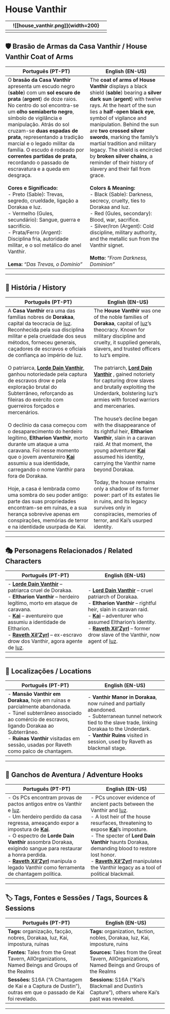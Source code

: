 # House Vanthir



|     | ![[house_vanthir.png]]{width=200} |     |
| --- | --------------------------------- | --- |
|     |                                   |     |
## 🛡️ Brasão de Armas da Casa Vanthir / House Vanthir Coat of Arms

| **Português (PT-PT)** | **English (EN-US)** |
| ---------------------- | ------------------- |
| O **brasão da Casa Vanthir** apresenta um escudo negro (**sable**) com um **sol escuro de prata** (**argent**) de doze raios. No centro do sol encontra-se um **olho semiaberto negro**, símbolo de vigilância e manipulação. Atrás do sol cruzam-se **duas espadas de prata**, representando a tradição marcial e o legado militar da família. O escudo é rodeado por **correntes partidas de prata**, recordando o passado de escravatura e a queda em desgraça. <br><br> **Cores e Significado:** <br>- Preto (Sable): Trevas, segredo, crueldade, ligação a Dorakaa e Iuz. <br>- Vermelho (Gules, secundário): Sangue, guerra e sacrifício. <br>- Prata/Ferro (Argent): Disciplina fria, autoridade militar, e o sol metálico do anel Vanthir. <br><br> **Lema:** *“Das Trevas, o Domínio”* | The **coat of arms of House Vanthir** displays a black shield (**sable**) bearing a **silver dark sun** (**argent**) with twelve rays. At the heart of the sun lies a **half-open black eye**, symbol of vigilance and manipulation. Behind the sun are **two crossed silver swords**, marking the family’s martial tradition and military legacy. The shield is encircled by **broken silver chains**, a reminder of their history of slavery and their fall from grace. <br><br> **Colors & Meaning:** <br>- Black (Sable): Darkness, secrecy, cruelty, ties to Dorakaa and Iuz. <br>- Red (Gules, secondary): Blood, war, sacrifice. <br>- Silver/Iron (Argent): Cold discipline, military authority, and the metallic sun from the Vanthir signet. <br><br> **Motto:** *“From Darkness, Dominion”* |

---

## 📖 História / History

| **Português (PT-PT)**                                                                                                                                                                                                                                                                                                                                                                                                                                                                                                                                                                                                                                                                                                                                                                                                                                                                                                                                                                                                                                                      | **English (EN-US)**                                                                                                                                                                                                                                                                                                                                                                                                                                                                                                                                                                                                                                                                                                                                                                                                                                                                                                                                 |
| -------------------------------------------------------------------------------------------------------------------------------------------------------------------------------------------------------------------------------------------------------------------------------------------------------------------------------------------------------------------------------------------------------------------------------------------------------------------------------------------------------------------------------------------------------------------------------------------------------------------------------------------------------------------------------------------------------------------------------------------------------------------------------------------------------------------------------------------------------------------------------------------------------------------------------------------------------------------------------------------------------------------------------------------------------------------------- | --------------------------------------------------------------------------------------------------------------------------------------------------------------------------------------------------------------------------------------------------------------------------------------------------------------------------------------------------------------------------------------------------------------------------------------------------------------------------------------------------------------------------------------------------------------------------------------------------------------------------------------------------------------------------------------------------------------------------------------------------------------------------------------------------------------------------------------------------------------------------------------------------------------------------------------------------- |
| A **Casa Vanthir** era uma das famílias nobres de **Dorakaa**, capital da teocracia de [Iuz](../iuz/greater_boneheart.md). Reconhecida pela sua disciplina militar e pela crueldade dos seus métodos, forneceu generais, caçadores de escravos e oficiais de confiança ao império de Iuz. <br><br> O patriarca,  **[Lorde Dain Vanthir](../dain_vanthir.md)**, ganhou notoriedade pela captura de escravos drow e pela exploração brutal do Subterrâneo, reforçando as fileiras do exército com guerreiros forçados e mercenários. <br><br> O declínio da casa começou com o desaparecimento do herdeiro legítimo, **Eltharion Vanthir**, morto durante um ataque a uma caravana. Foi nesse momento que o jovem aventureiro **[Kai](docs/pc/-/pc_kai.md)** assumiu a sua identidade, carregando o nome Vanthir para fora de Dorakaa. <br><br> Hoje, a casa é lembrada como uma sombra do seu poder antigo: parte das suas propriedades encontram-se em ruínas, e a sua herança sobrevive apenas em conspirações, memórias de terror e na identidade usurpada de Kai. | The **House Vanthir** was one of the noble families of **Dorakaa**, capital of [Iuz](../iuz/greater_boneheart.md)’s theocracy. Known for military discipline and cruelty, it supplied generals, slavers, and trusted officers to Iuz’s empire. <br><br> The patriarch, **[Lord Dain Vanthir](../dain_vanthir.md)** , gained notoriety for capturing drow slaves and brutally exploiting the Underdark, bolstering Iuz’s armies with forced warriors and mercenaries. <br><br> The house’s decline began with the disappearance of its rightful heir, **Eltharion Vanthir**, slain in a caravan raid. At that moment, the young adventurer **[Kai](docs/pc/-/pc_kai.md)** assumed his identity, carrying the Vanthir name beyond Dorakaa. <br><br> Today, the house remains only a shadow of its former power: part of its estates lie in ruins, and its legacy survives only in conspiracies, memories of terror, and Kai’s usurped identity. |

---

## 🎭 Personagens Relacionados / Related Characters

| **Português (PT-PT)**                                                                                                                                                                                                                                                                                                                                                            | **English (EN-US)**                                                                                                                                                                                                                                                                                                                                                         |
| -------------------------------------------------------------------------------------------------------------------------------------------------------------------------------------------------------------------------------------------------------------------------------------------------------------------------------------------------------------------------------- | --------------------------------------------------------------------------------------------------------------------------------------------------------------------------------------------------------------------------------------------------------------------------------------------------------------------------------------------------------------------------- |
| - **[Lorde Dain Vanthir](../dain_vanthir.md)** – patriarca cruel de Dorakaa.<br>- **Eltharion Vanthir** – herdeiro legítimo, morto em ataque de caravana.<br>- **[Kai](docs/pc/-/pc_kai.md)** – aventureiro que assumiu a identidade de Eltharion.<br>- **[Raveth Xil’Zyrl](raveth_xilzyrl.md)** – ex-escravo drow dos Vanthir, agora agente de [Iuz](../iuz/greater_boneheart.md). | - **[Lord Dain Vanthir](../dain_vanthir.md)** – cruel patriarch of Dorakaa.<br>- **Eltharion Vanthir** – rightful heir, slain in caravan raid.<br>- **[Kai](docs/pc/-/pc_kai.md)** – adventurer who assumed Eltharion’s identity.<br>- **[Raveth Xil’Zyrl](../raveth_xilzyrl.md)** – former drow slave of the Vanthir, now agent of [Iuz](../iuz/greater_boneheart.md). |

---

## 📍 Localizações / Locations

| **Português (PT-PT)** | **English (EN-US)** |
| --------------------- | ------------------- |
| - **Mansão Vanthir em Dorakaa**, hoje em ruínas e parcialmente abandonada.<br>- Túnel subterrâneo associado ao comércio de escravos, ligando Dorakaa ao Subterrâneo.<br>- **Ruínas Vanthir** visitadas em sessão, usadas por Raveth como palco de chantagem. | - **Vanthir Manor in Dorakaa**, now ruined and partially abandoned.<br>- Subterranean tunnel network tied to the slave trade, linking Dorakaa to the Underdark.<br>- **Vanthir Ruins** visited in session, used by Raveth as blackmail stage. |

---

## 🧩 Ganchos de Aventura / Adventure Hooks

| **Português (PT-PT)** | **English (EN-US)** |
| --------------------- | ------------------- |
| - Os PCs encontram provas de pactos antigos entre os Vanthir e [Iuz](../iuz/greater_boneheart.md).<br>- Um herdeiro perdido da casa regressa, ameaçando expor a impostura de **[Kai](docs/pc/-/pc_kai.md)**.<br>- O espectro de **Lorde Dain Vanthir** assombra Dorakaa, exigindo sangue para restaurar a honra perdida.<br>- **[Raveth Xil’Zyrl](../raveth_xilzyrl.md)** manipula o legado Vanthir como ferramenta de chantagem política. | - PCs uncover evidence of ancient pacts between the Vanthir and [Iuz](../iuz/greater_boneheart.md).<br>- A lost heir of the house resurfaces, threatening to expose **[Kai](docs/pc/-/pc_kai.md)**’s imposture.<br>- The specter of **Lord Dain Vanthir** haunts Dorakaa, demanding blood to restore lost honor.<br>- **[Raveth Xil’Zyrl](../raveth_xilzyrl.md)** manipulates the Vanthir legacy as a tool of political blackmail. |

---

## 🏷️ Tags, Fontes e Sessões / Tags, Sources & Sessions

| **Português (PT-PT)** | **English (EN-US)** |
| --------------------- | ------------------- |
| **Tags:** organização, facção, nobres, Dorakaa, Iuz, Kai, impostura, ruínas | **Tags:** organization, faction, nobles, Dorakaa, Iuz, Kai, imposture, ruins |
| **Fontes:** Tales from the Great Tavern, AllOrganizations, Named Beings and Groups of the Realms | **Sources:** Tales from the Great Tavern, AllOrganizations, Named Beings and Groups of the Realms |
| **Sessões:** S16A (“A Chantagem de Kai e a Captura de Dustin”), outras em que o passado de Kai foi revelado. | **Sessions:** S16A (“Kai’s Blackmail and Dustin’s Capture”), others where Kai’s past was revealed. |

---